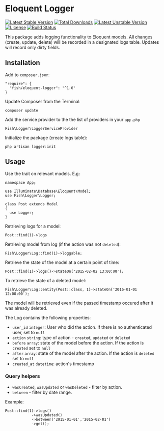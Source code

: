 # Eloquent Logger
[![Latest Stable Version](https://poser.pugx.org/fish/eloquent-logger/v/stable)](https://packagist.org/packages/fish/eloquent-logger) [![Total Downloads](https://poser.pugx.org/fish/eloquent-logger/downloads)](https://packagist.org/packages/fish/eloquent-logger) [![Latest Unstable Version](https://poser.pugx.org/fish/eloquent-logger/v/unstable)](https://packagist.org/packages/fish/eloquent-logger) [![License](https://poser.pugx.org/fish/eloquent-logger/license)](https://packagist.org/packages/fish/eloquent-logger) [![Build Status](https://travis-ci.org/matfish2/eloquent-logger.svg?branch=master)](https://travis-ci.org/matfish2/eloquent-logger)

This package adds logging functionality to Eloquent models. All changes (create, update, delete) will be recorded in a designated logs table.
Updates will record only dirty fields.

## Installation

Add to `composer.json`:

    "require": {
      "fish/eloquent-logger": "^1.0"
    }

Update Composer from the Terminal:

    composer update

Add the service provider to the the list of providers in your `app.php`

    Fish\Logger\LoggerServiceProvider

Initialize the package (create logs table):

    php artisan logger:init

## Usage

Use the trait on relevant models. E.g:

    namespace App;

    use Illuminate\Database\Eloquent\Model;
    use Fish\Logger\Logger;

    class Post extends Model
    {
      use Logger;
    }

Retrieving logs for a model:

    Post::find(1)->logs

Retrieving model from log (if the action was not `deleted`):

    Fish\Logger\Log::find(1)->loggable;

Retrieve the state of the model at a certain point of time:

    Post::find(1)->logs()->stateOn('2015-02-02 13:00:00');

To retrieve the state of a deleted model:

    Fish\Logger\Log::entity(Post::class, 1)->stateOn('2016-01-01 12:00:00');

The model will be retrieved even if the passed timestamp occured after it was already deleted.

The Log contains the following properties:

* `user_id` `integer`: User who did the action. if there is no authenticated user, set to `null`
* `action` `string`: type of action - `created`, `updated` or `deleted`
* `before` `array`: state of the model before the action. If the action is `created` set to `null`
* `after` `array`: state of the model after the action. If the action is `deleted` set to `null`
* `created_at` `datetime`: action's timestamp

### Query helpers

* `wasCreated`, `wasUpdated` or `wasDeleted` - filter by action.
* `between` - filter by date range.

Example:

    Post::find(1)->logs()
                ->wasUpdated()
                ->between('2015-01-01','2015-02-01')
                ->get();


